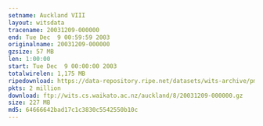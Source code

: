 ```yaml
---
setname: Auckland VIII
layout: witsdata
tracename: 20031209-000000
end: Tue Dec  9 00:59:59 2003
originalname: 20031209-000000
gzsize: 57 MB
len: 1:00:00
start: Tue Dec  9 00:00:00 2003
totalwirelen: 1,175 MB
ripedownload: https://data-repository.ripe.net/datasets/wits-archive/pma/long/auck/8//20031209-000000.gz
pkts: 2 million
download: ftp://wits.cs.waikato.ac.nz/auckland/8/20031209-000000.gz
size: 227 MB
md5: 64666642bad17c1c3830c5542550b10c
---
```

